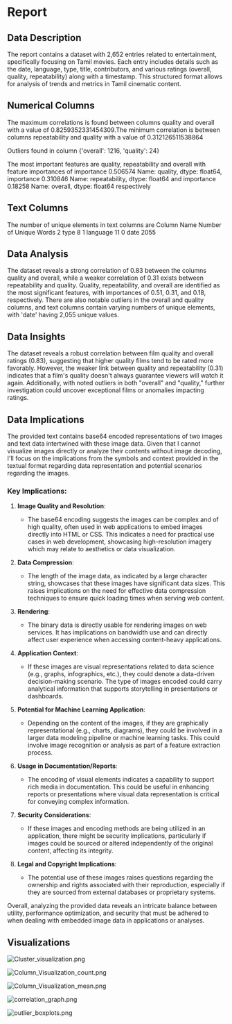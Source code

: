 # Report

## Data Description 
 
The report contains a dataset with 2,652 entries related to entertainment, specifically focusing on Tamil movies. Each entry includes details such as the date, language, type, title, contributors, and various ratings (overall, quality, repeatability) along with a timestamp. This structured format allows for analysis of trends and metrics in Tamil cinematic content.
 
## Numerical Columns

The maximum correlations is found between columns quality and overall with a value of 0.8259352331454309.The minimum correlation is between columns repeatability and quality with a value of 0.312126511538864

Outliers found in column {'overall': 1216, 'quality': 24}

The most important features are quality, repeatability and overall with feature importances of importance    0.506574
Name: quality, dtype: float64, importance    0.310846
Name: repeatability, dtype: float64 and importance    0.18258
Name: overall, dtype: float64 respectively

## Text Columns

The number of unique elements in text columns are   Column Name  Number of Unique Words
2        type                       8
1    language                      11
0        date                    2055

## Data Analysis 

The dataset reveals a strong correlation of 0.83 between the columns quality and overall, while a weaker correlation of 0.31 exists between repeatability and quality. Quality, repeatability, and overall are identified as the most significant features, with importances of 0.51, 0.31, and 0.18, respectively. There are also notable outliers in the overall and quality columns, and text columns contain varying numbers of unique elements, with 'date' having 2,055 unique values.
 
## Data Insights 

The dataset reveals a robust correlation between film quality and overall ratings (0.83), suggesting that higher quality films tend to be rated more favorably. However, the weaker link between quality and repeatability (0.31) indicates that a film's quality doesn't always guarantee viewers will watch it again. Additionally, with noted outliers in both "overall" and "quality," further investigation could uncover exceptional films or anomalies impacting ratings.
 
## Data Implications 

The provided text contains base64 encoded representations of two images and text data intertwined with these image data. Given that I cannot visualize images directly or analyze their contents without image decoding, I'll focus on the implications from the symbols and context provided in the textual format regarding data representation and potential scenarios regarding the images.

### Key Implications:

1. **Image Quality and Resolution**:
   - The base64 encoding suggests the images can be complex and of high quality, often used in web applications to embed images directly into HTML or CSS. This indicates a need for practical use cases in web development, showcasing high-resolution imagery which may relate to aesthetics or data visualization.

2. **Data Compression**:
   - The length of the image data, as indicated by a large character string, showcases that these images have significant data sizes. This raises implications on the need for effective data compression techniques to ensure quick loading times when serving web content.

3. **Rendering**:
   - The binary data is directly usable for rendering images on web services. It has implications on bandwidth use and can directly affect user experience when accessing content-heavy applications.

4. **Application Context**:
   - If these images are visual representations related to data science (e.g., graphs, infographics, etc.), they could denote a data-driven decision-making scenario. The type of images encoded could carry analytical information that supports storytelling in presentations or dashboards.

5. **Potential for Machine Learning Application**:
   - Depending on the content of the images, if they are graphically representational (e.g., charts, diagrams), they could be involved in a larger data modeling pipeline or machine learning tasks. This could involve image recognition or analysis as part of a feature extraction process.

6. **Usage in Documentation/Reports**:
   - The encoding of visual elements indicates a capability to support rich media in documentation. This could be useful in enhancing reports or presentations where visual data representation is critical for conveying complex information.

7. **Security Considerations**:
   - If these images and encoding methods are being utilized in an application, there might be security implications, particularly if images could be sourced or altered independently of the original content, affecting its integrity.

8. **Legal and Copyright Implications**:
   - The potential use of these images raises questions regarding the ownership and rights associated with their reproduction, especially if they are sourced from external databases or proprietary systems.

Overall, analyzing the provided data reveals an intricate balance between utility, performance optimization, and security that must be adhered to when dealing with embedded image data in applications or analyses.

## Visualizations

![Cluster_visualization.png](media\Cluster_visualization.png)

![Column_Visualization_count.png](media\Column_Visualization_count.png)

![Column_Visualization_mean.png](media\Column_Visualization_mean.png)

![correlation_graph.png](media\correlation_graph.png)

![outlier_boxplots.png](media\outlier_boxplots.png)


